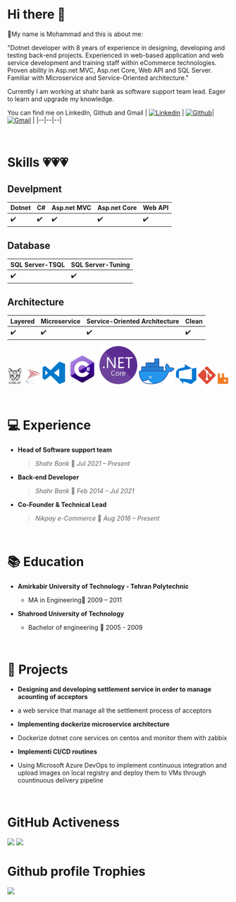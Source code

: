 
# Hi there 👋

🚀My name is Mohammad and this is about me:

"Dotnet developer with 8 years of experience in designing, developing and testing back-end projects. Experienced in web-based application and web service development and training staff within eCommerce technologies. Proven ability in Asp.net MVC, Asp.net Core, Web API and SQL Server. Familiar with Microservice and Service-Oriented architecture."

Currently I am working at shahr bank as software support team lead. Eager to learn and upgrade my knowledge.

You can find me on LinkedIn, Github and Gmail
| <a  href="https://www.linkedin.com/in/mohammad-shoorabi/">![Linkedin](https://img.shields.io/badge/linkedin-0077b5?style=for-the-badge&logo=linkedin&logoColor=white)</a> | <a  href="https://github.com/mohashan">![Github](https://img.shields.io/badge/github-000000?style=for-the-badge&logo=github&logoColor=white)</a>| <a  href="mailto:m.shoorabi.86@gmail.com">![Gmail](https://img.shields.io/badge/gmail-D14836?style=for-the-badge&logo=gmail&logoColor=white)</a> |
|--|--|--|

<br> 

  # Skills 💗💗💗

## Develpment

| Dotnet | C# | Asp.net MVC | Asp.net Core | Web API |
|--|--|--|--|--|
| ✔️ | ✔️ | ✔️ | ✔️ | ✔️ |

  

## Database

| SQL Server-TSQL | SQL Server-Tuning |
|--|--|
| ✔️ | ✔️ |

## Architecture
| Layered | Microservice | Service-Oriented Architecture | Clean
|--|--|--|--|
| ✔️ | ✔️ | ✔️ | ✔️ |

 

<p  align="center" width="100%">
  <img  src="Images/OcelotLogo.png"  width="6%"  title="Docker">
  <img  src="Images/SQLServerLogo.png"  width="8%"  alt="CSharp">
  <img  src="Images/VSCodeLogo.png"  width="10%"  alt="VSCode">
  <img  src="Images/CSharpLogo.png"  width="14%"  alt="DotnetCore">
  <img  src="Images/DotnetCoreLogo.png"  width="17%"  alt="Ocelot">
  <img  src="Images/DockerLogo.png"  width="16%"  alt="Rabbitmq">
  <img  src="Images/AzureDevopsLogo.png"  width="9%"  alt="AzureDevOps">
  <img  src="Images/GitLogo.png"  width="8%"  alt="Git">
  <img  src="Images/RabbitMQLogo.png"  width="5%"  alt="SQLServer">
</p>

<br>

# 💻 Experience

*  **Head of Software support team** 

    > *Shahr Bank* 📆 *Jul 2021 – Present*

*  **Back-end Developer** 

    > *Shahr Bank* 📆 *Feb 2014 – Jul 2021*

*  **Co-Founder & Technical Lead** 

    > *Nikpay e-Commerce* 📆 *Aug 2016 – Present*

<br>

# 📚 Education

  -  **Amirkabir University of Technology - Tehran Polytechnic**

     + MA in Engineering📆 2009 – 2011

  
-  **Shahrood University of Technology**

    + Bachelor of engineering 📆 2005 - 2009

<br>

# 📝 Projects

-  **Designing and developing settlement service in order to manage acounting of acceptors**

+ a web service that manage all the settlement process of acceptors

-  **Implementing dockerize microservice architecture**

+ Dockerize dotnet core services on centos and monitor them with zabbix

-  **Implementi CI/CD routines**

+ Using Microsoft Azure DevOps to implement continuous integration and upload images on local registry and deploy them to VMs through countinuous delivery pipeline

<br>

# GitHub Activeness


<img src="https://github-readme-stats.vercel.app/api?username=mohashan&show_icons=true&theme=dracula" width="50%">
<img src="https://github-readme-stats.vercel.app/api/top-langs?username=mohashan&show_icons=true&theme=dracula" width="50%">

<br>

# Github profile Trophies
<img src="https://github-profile-trophy.vercel.app/?username=mohashan&theme=dracula">
